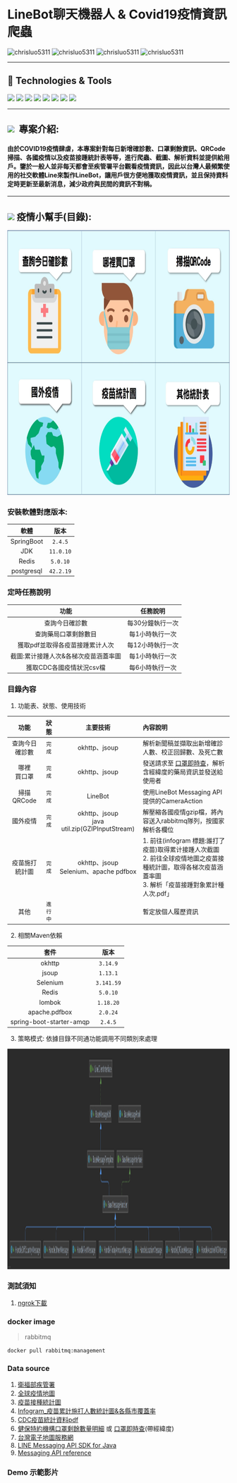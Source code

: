 # LineBot聊天機器人 & Covid19疫情資訊爬蟲

<div>
 <img src="https://komarev.com/ghpvc/?username=chrisluo5311&label=Profile%20views&color=red&style=flat" alt="chrisluo5311" />
 <img src="https://img.shields.io/github/v/tag/chrisluo5311/LineBot" alt="chrisluo5311" />
 <img src="https://img.shields.io/github/languages/code-size/chrisluo5311/LineBot" alt="chrisluo5311" />
 <img src="https://img.shields.io/github/commit-activity/m/chrisluo5311/LineBot" alt="chrisluo5311" />
 </div> 
 
 ---
 
 <h2 > 🔧 Technologies & Tools </h2>
 <div >
 <img src="https://img.shields.io/badge/Java-ED8B00?style=for-the-badge&logo=java&logoColor=white" />
   <img src="https://img.shields.io/badge/Hibernate-59666C?style=for-the-badge&logo=Hibernate&logoColor=white" />
   <img src="https://img.shields.io/badge/Spring_Boot-F2F4F9?style=for-the-badge&logo=spring-boot" />
   <img src="https://img.shields.io/badge/Selenium-43B02A?style=for-the-badge&logo=Selenium&logoColor=white" />
   <img src="https://img.shields.io/badge/-linebot-brightgreen?style=for-the-badge&logo=line&logoColor=white" />
   <img src="https://img.shields.io/badge/PostgreSQL-316192?style=for-the-badge&logo=postgresql&logoColor=white" />
   <img src="https://img.shields.io/badge/rabbitmq-%23FF6600.svg?&style=for-the-badge&logo=rabbitmq&logoColor=white" />
  <img src="https://img.shields.io/badge/redis-%23DD0031.svg?&style=for-the-badge&logo=redis&logoColor=white" />
  </div>
 
 ---
 
 <h2 ><img src="https://img.icons8.com/office/30/000000/training.png"/> &nbsp專案介紹: </h2>
 
#### 由於COVID19疫情肆虐，本專案針對每日新增確診數、口罩剩餘資訊、QRCode掃描、各國疫情以及疫苗接踵統計表等等，進行爬蟲、截圖、解析資料並提供給用戶。鑒於一般人並非每天都會至疾管署平台觀看疫情資訊，因此以台灣人最頻繁使用的社交軟體Line來製作LineBot，讓用戶很方便地獲取疫情資訊，並且保持資料定時更新至最新消息，減少政府與民間的資訊不對稱。 
 
 ---
 
<h2 ><img src="https://img.icons8.com/offices/30/000000/content.png"/>&nbsp疫情小幫手(目錄):</h2>

<!-- ![目錄](https://github.com/chrisluo5311/LineBot/blob/master/src/main/resources/static/menufinal.jpg "line bot richmenu") -->
<img src="https://github.com/chrisluo5311/LineBot/blob/master/src/main/resources/static/menufinal.jpg" width="1000" height="600">


### 安裝軟體對應版本:
|  軟體  |  版本  |  
|:------:|:--------:|
|  SpringBoot  | `2.4.5`   | 
|  JDK  | `11.0.10`   | 
|  Redis  | `5.0.10`   | 
|  postgresql  | `42.2.19`  | 

### 定時任務說明

|  功能  |  任務說明  |
|:------:|:--------:|
|  查詢今日確診數   | 每30分鐘執行一次  |
|  查詢藥局口罩剩餘數目   | 每1小時執行一次  |
|  獲取pdf並取得各疫苗接踵累计人次   | 每12小時執行一次 |
|  截圖:累计接踵人次&各梯次疫苗涵蓋率圖  | 每1小時執行一次 |
|  獲取CDC各國疫情狀況csv檔  | 每6小時執行一次 |

### 目錄內容 
1. 功能表、狀態、使用技術 

|  功能  | 狀態 | 主要技術 | 內容說明 |
|:------:|:------------:|:------------:| :----------|
|  查詢今日<br>確診數  | `完成` | okhttp、jsoup | 解析新聞稿並擷取出新增確診人數、校正回歸數、及死亡數  |
|  哪裡<br>買口罩  | `完成` | okhttp、jsoup | 發送請求至 [口罩即時查](https://wenyo.github.io/maskmap/ "口罩即時查")，解析含經緯度的藥局資訊並發送給使用者  |
|  掃描QRCode  | `完成` | LineBot | 使用LineBot Messaging API提供的CameraAction  |
|  國外疫情  | `完成` | okhttp、jsoup<br>java util.zip(GZIPInputStream) |  解壓縮各國疫情gzip檔，將內容送入rabbitmq隊列，按國家解析各欄位  |
|  疫苗施打<br>統計圖  | `完成` | okhttp、jsoup<br>Selenium、apache pdfbox |  1. 前往(infogram 標題:誰打了疫苗)取得累计接踵人次截圖<br> 2. 前往全球疫情地圖之疫苗接種統計圖，取得各梯次疫苗涵蓋率圖<br> 3. 解析「疫苗接踵對象累計種人次.pdf」 |
|  其他  | `進行中` |  | 暫定放個人履歷資訊 |

2. 相關Maven依賴 

|  套件  |  版本  |
|:------:|:--------:|
|  okhttp  | `3.14.9` |
|  jsoup  | `1.13.1` |  
| Selenium | `3.141.59` |  
|  Redis  | `5.0.10` |  
|  lombok  | `1.18.20` |  
|  apache.pdfbox  | `2.0.24` |  
|  spring-boot-starter-amqp  | `2.4.5` |

3. 策略模式: 依據目錄不同通功能調用不同類別來處理
<img width="1000" height="500" src="https://github.com/chrisluo5311/LineBot/blob/master/src/main/resources/static/%E7%AD%96%E7%95%A5%E6%A8%A1%E5%BC%8FUML.png" /> 


### 測試須知
1. [ngrok下載](https://ngrok.com/download "ngrok")

### docker image
> rabbitmq
```
docker pull rabbitmq:management
```

### Data source
1. [衛福部疾管署](https://www.cdc.gov.tw/ "link") 
2. [全球疫情地圖](https://covid-19.nchc.org.tw/dt_owl.php?dt_name=3 "全球疫情地圖")
3. [疫苗接種統計圖](https://covid-19.nchc.org.tw/dt_002-csse_covid_19_daily_reports_vaccine_city2.php "疫苗接種統計圖")
4. [Infogram_疫苗累計施打人數統計圖&各縣市覆蓋率](https://infogram.com/f25f5a66-bd5e-4272-b4b4-be1258a276a8 "疫苗統計圖")
5. [CDC疫苗統計資料pdf](https://www.cdc.gov.tw/Category/Page/9jFXNbCe-sFK9EImRRi2Og "疫苗統計pdf")
6. [健保特約機構口罩剩餘數量明細](https://data.gov.tw/dataset/116285 "口罩link") 或 [口罩即時查](https://wenyo.github.io/maskmap/ "口罩即時查")(帶經緯度)
7. [台灣電子地圖服務網](https://www.map.com.tw/ "台灣電子地圖服務網")
8. [LINE Messaging API SDK for Java](https://github.com/line/line-bot-sdk-java "LineBot API SDK")
9. [Messaging API reference](https://developers.line.biz/en/reference/messaging-api/ "LineBot API 文件")

### Demo 示範影片

